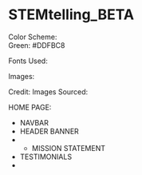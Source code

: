 # STEMtelling_BETA

Color Scheme:  
Green: #DDFBC8

Fonts Used:


Images:


Credit:
Images Sourced:

HOME PAGE:
- NAVBAR
- HEADER BANNER
- - MISSION STATEMENT
- TESTIMONIALS
- 

